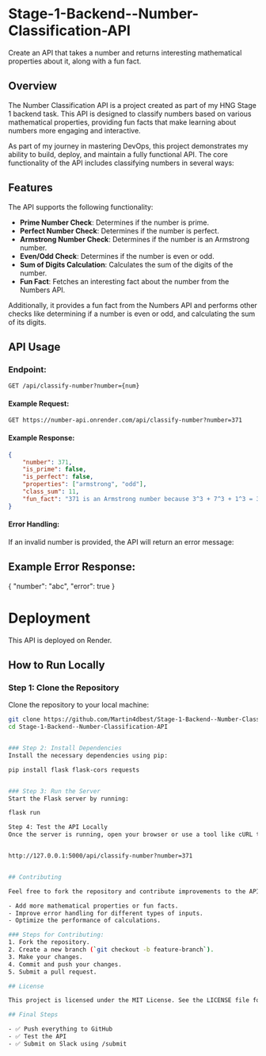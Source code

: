 # Stage-1-Backend--Number-Classification-API


Create an API that takes a number and returns interesting mathematical properties about it, along with a fun fact.

## Overview

The Number Classification API is a project created as part of my HNG Stage 1 backend task. This API is designed to classify numbers based on various mathematical properties, providing fun facts that make learning about numbers more engaging and interactive.

As part of my journey in mastering DevOps, this project demonstrates my ability to build, deploy, and maintain a fully functional API. The core functionality of the API includes classifying numbers in several ways:

## Features
The API supports the following functionality:
- **Prime Number Check**: Determines if the number is prime.
- **Perfect Number Check**: Determines if the number is perfect.
- **Armstrong Number Check**: Determines if the number is an Armstrong number.
- **Even/Odd Check**: Determines if the number is even or odd.
- **Sum of Digits Calculation**: Calculates the sum of the digits of the number.
- **Fun Fact**: Fetches an interesting fact about the number from the Numbers API.

Additionally, it provides a fun fact from the Numbers API and performs other checks like determining if a number is even or odd, and calculating the sum of its digits.

## API Usage

### Endpoint:
`GET /api/classify-number?number={num}`

#### Example Request:
`GET https://number-api.onrender.com/api/classify-number?number=371`

#### Example Response:
```json
{
    "number": 371,
    "is_prime": false,
    "is_perfect": false,
    "properties": ["armstrong", "odd"],
    "class_sum": 11,
    "fun_fact": "371 is an Armstrong number because 3^3 + 7^3 + 1^3 = 371"
}

```

#### Error Handling:

If an invalid number is provided, the API will return an error message:

## Example Error Response:


{
    "number": "abc",
    "error": true
}



# Deployment

This API is deployed on Render.

## How to Run Locally

### Step 1: Clone the Repository
Clone the repository to your local machine:

```bash
git clone https://github.com/Martin4dbest/Stage-1-Backend--Number-Classification-API
cd Stage-1-Backend--Number-Classification-API


### Step 2: Install Dependencies
Install the necessary dependencies using pip:

pip install flask flask-cors requests


### Step 3: Run the Server
Start the Flask server by running:

flask run

Step 4: Test the API Locally
Once the server is running, open your browser or use a tool like cURL to access the following URL to test the endpoint:


http://127.0.0.1:5000/api/classify-number?number=371


## Contributing

Feel free to fork the repository and contribute improvements to the API. Here are some suggestions for contributions:

- Add more mathematical properties or fun facts.
- Improve error handling for different types of inputs.
- Optimize the performance of calculations.

### Steps for Contributing:
1. Fork the repository.
2. Create a new branch (`git checkout -b feature-branch`).
3. Make your changes.
4. Commit and push your changes.
5. Submit a pull request.

## License

This project is licensed under the MIT License. See the LICENSE file for more details.

## Final Steps

- ✅ Push everything to GitHub
- ✅ Test the API
- ✅ Submit on Slack using /submit
